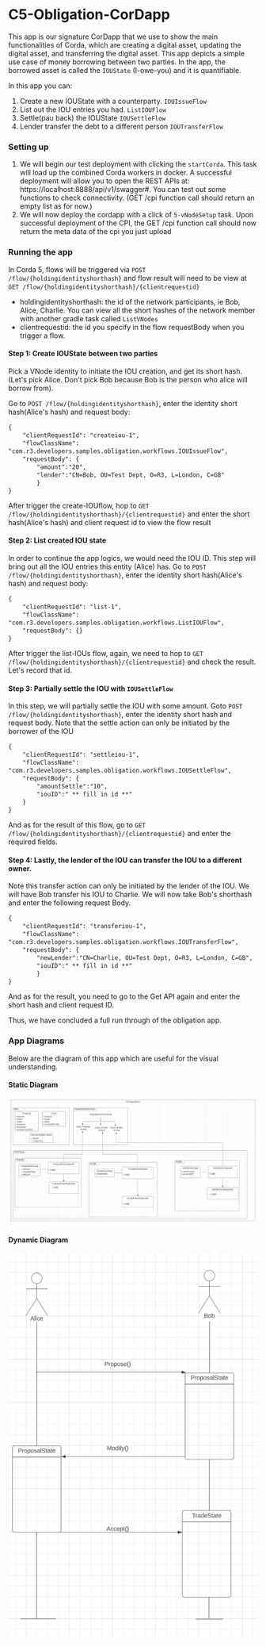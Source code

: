 # C5-Obligation-CorDapp

This app is our signature CorDapp that we use to show the main functionalities of Corda, which are creating a digital asset, 
updating the digital asset, and transferring the digital asset. This app depicts a simple use 
case of money borrowing between two parties. In the app, the borrowed asset is called the `IOUState` (I-owe-you) 
and it is quantifiable. 

In this app you can:
1. Create a new IOUState with a counterparty. `IOUIssueFlow`
2. List out the IOU entries you had. `ListIOUFlow`
3. Settle(pau back) the IOUState `IOUSettleFlow`
4. Lender transfer the debt to a different person `IOUTransferFlow`

### Setting up

1. We will begin our test deployment with clicking the `startCorda`. This task will load up the combined Corda workers in docker.
   A successful deployment will allow you to open the REST APIs at: https://localhost:8888/api/v1/swagger#. You can test out some
   functions to check connectivity. (GET /cpi function call should return an empty list as for now.)
2. We will now deploy the cordapp with a click of `5-vNodeSetup` task. Upon successful deployment of the CPI, the GET /cpi function call should now return the meta data of the cpi you just upload



### Running the app

In Corda 5, flows will be triggered via `POST /flow/{holdingidentityshorthash}` and flow result will need to be view at `GET /flow/{holdingidentityshorthash}/{clientrequestid}`
* holdingidentityshorthash: the id of the network participants, ie Bob, Alice, Charlie. You can view all the short hashes of the network member with another gradle task called `ListVNodes`
* clientrequestid: the id you specify in the flow requestBody when you trigger a flow.

#### Step 1: Create IOUState between two parties
Pick a VNode identity to initiate the IOU creation, and get its short hash. (Let's pick Alice. Don't pick Bob because Bob is the person who alice will borrow from).

Go to `POST /flow/{holdingidentityshorthash}`, enter the identity short hash(Alice's hash) and request body:
```
{
    "clientRequestId": "createiou-1",
    "flowClassName": "com.r3.developers.samples.obligation.workflows.IOUIssueFlow",
    "requestBody": {
        "amount":"20",
        "lender":"CN=Bob, OU=Test Dept, O=R3, L=London, C=GB"
        }
}
```

After trigger the create-IOUflow, hop to `GET /flow/{holdingidentityshorthash}/{clientrequestid}` and enter the short hash(Alice's hash) and client request id to view the flow result

#### Step 2: List created IOU state
In order to continue the app logics, we would need the IOU ID. This step will bring out all the IOU entries this entity (Alice) has.
Go to `POST /flow/{holdingidentityshorthash}`, enter the identity short hash(Alice's hash) and request body:
```
{
    "clientRequestId": "list-1",
    "flowClassName": "com.r3.developers.samples.obligation.workflows.ListIOUFlow",
    "requestBody": {}
}
```
After trigger the list-IOUs flow, again, we need to hop to `GET /flow/{holdingidentityshorthash}/{clientrequestid}` and check the result. Let's record that id.


#### Step 3: Partially settle the IOU with `IOUSettleFlow`
In this step, we will partially settle the IOU with some amount.
Goto `POST /flow/{holdingidentityshorthash}`, enter the identity short hash and request body. Note that the settle action can only be initiated by the borrower of the IOU
```
{
    "clientRequestId": "settleiou-1",
    "flowClassName": "com.r3.developers.samples.obligation.workflows.IOUSettleFlow",
    "requestBody": {
        "amountSettle":"10",
        "iouID":" ** fill in id **"
    }
}
```
And as for the result of this flow, go to `GET /flow/{holdingidentityshorthash}/{clientrequestid}` and enter the required fields.

#### Step 4: Lastly, the lender of the IOU can transfer the IOU to a different owner.
Note this transfer action can only be initiated by the lender of the IOU. We will have Bob transfer his IOU to Charlie. 
We will now take Bob's shorthash and enter the following request Body. 
```
{
    "clientRequestId": "transferiou-1",
    "flowClassName": "com.r3.developers.samples.obligation.workflows.IOUTransferFlow",
    "requestBody": {
        "newLender":"CN=Charlie, OU=Test Dept, O=R3, L=London, C=GB",
        "iouID":" ** fill in id **"
        }
}
```
And as for the result, you need to go to the Get API again and enter the short hash and client request ID.

Thus, we have concluded a full run through of the obligation app. 

### App Diagrams 
Below are the diagram of this app which are useful for the visual understanding. 

#### Static Diagram

![img.png](img.png)

#### Dynamic Diagram

![img_1.png](img_1.png)


